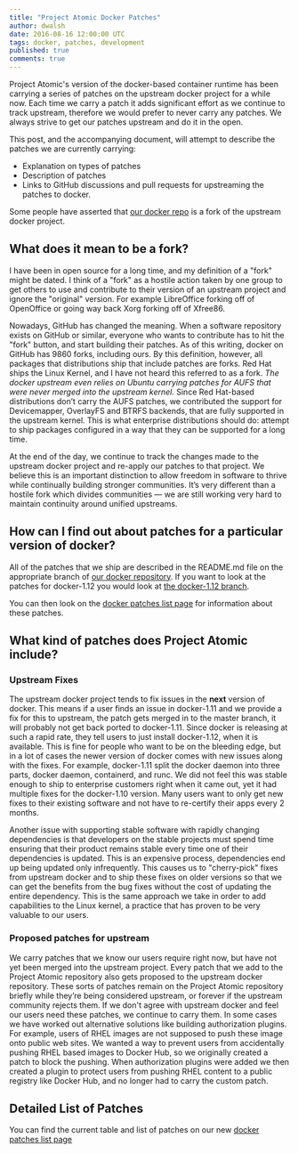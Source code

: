 ```yaml
---
title: "Project Atomic Docker Patches"
author: dwalsh
date: 2016-08-16 12:00:00 UTC
tags: docker, patches, development
published: true
comments: true
---
```


Project Atomic's version of the docker-based container runtime has been carrying a series of patches on the upstream docker project for a while now.  Each time we carry a patch it adds significant effort as we continue to track upstream, therefore we would prefer to never carry any patches.  We always strive to get our patches upstream and do it in the open.

This post, and the accompanying document, will attempt to describe the patches we are currently carrying:

* Explanation on types of patches
* Description of patches
* Links to GitHub discussions and pull requests for upstreaming the patches to docker.

Some people have asserted that [our docker repo](https://github.com/projectatomic/docker) is a fork of the upstream docker project.

##  What does it mean to be a fork?

I have been in open source for a long time, and my definition of a "fork" might be dated.  I think of a "fork" as a hostile action taken by one group to get others to use and contribute to their version of an upstream project and ignore the "original" version.  For example LibreOffice forking off of OpenOffice or going way back Xorg forking off of Xfree86.

Nowadays, GitHub has changed the meaning.  When a software repository exists on GitHub or similar, everyone who wants to contribute has to hit the "fork" button, and start building their patches.  As of this writing, docker on GitHub has 9860 forks, including ours.   By this definition, however, all packages that distributions ship that include patches are forks. Red Hat ships the Linux Kernel, and I have not heard this referred to as a fork. *The docker upstream even relies on Ubuntu carrying patches for AUFS that were never merged into the upstream kernel.*  Since Red Hat-based distributions don’t carry the AUFS patches, we contributed the support for Devicemapper, OverlayFS and BTRFS backends, that are fully supported in the upstream kernel.  This is what enterprise distributions should do: attempt to ship packages configured in a way that they can be supported for a long time.

At the end of the day, we continue to track the changes made to the upstream docker project and re-apply our patches to that project.  We believe this is an important distinction to allow freedom in software to thrive while continually building stronger communities.  It’s very different than a hostile fork which divides communities &mdash; we are still working very hard to maintain continuity around unified upstreams.

## How can I find out about patches for a particular version of docker?

All of the patches that we ship are described in the README.md file on the appropriate branch of [our docker  repository](https://github.com/projectatomic/docker).  If you want to look at the patches for docker-1.12 you would look at [the docker-1.12 branch](https://github.com/projectatomic/docker/tree/docker-1.12).

You can then look on the [docker patches list page](/docs/docker_patches) for information about these patches.

## What kind of patches does Project Atomic include?

### Upstream Fixes

The upstream docker project tends to fix issues in the **next** version of docker. This means if a user finds an issue in docker-1.11 and we provide a fix for this to upstream, the patch gets merged in to the master branch, it will probably not get back ported to docker-1.11.  Since docker is releasing at such a rapid rate, they tell users to just install docker-1.12, when it is available.  This is fine for people who want to be on the bleeding edge, but in a lot of cases the newer version of docker comes with new issues along with the fixes. For example,  docker-1.11 split the docker daemon into three parts, docker daemon, containerd, and runc.  We did not feel this was stable enough to ship to enterprise customers right when it came out, yet it had multiple fixes for the docker-1.10 version.  Many users want to only get new fixes to their existing software and not have to re-certify their apps every 2 months.

Another issue with supporting stable software with rapidly changing dependencies is that developers on the stable projects must spend time ensuring that their product remains stable every time one of their dependencies is updated. This is an expensive process, dependencies end up being updated only infrequently.  This causes us to "cherry-pick" fixes from upstream docker and to ship these fixes on older versions so that we can get the benefits from the bug fixes without the cost of updating the entire dependency.  This is the same approach we take in order to add capabilities to the Linux kernel,  a practice that has proven to be very valuable to our users.

### Proposed patches for upstream

We carry patches that we know our users require right now, but have not yet been merged into the upstream project.  Every patch that we add to the Project Atomic repository also gets proposed to the upstream docker repository.  These sorts of patches remain on the Project Atomic repository briefly while they’re being considered upstream, or forever if the upstream community rejects them. If we don't agree with upstream docker and feel our users need these patches, we continue to carry them.  In some cases we have worked out alternative solutions like building authorization plugins.  For example, users of RHEL images are not supposed to push these image onto public web sites.  We wanted a way to prevent users from accidentally pushing RHEL based images to Docker Hub, so we originally created a patch to block the pushing.  When authorization plugins were added we then created a plugin to protect users from pushing RHEL content to a public registry like Docker Hub, and no longer had to carry the custom patch.

## Detailed List of Patches

You can find the current table and list of patches on our new [docker patches list page](/docs/docker_patches)
